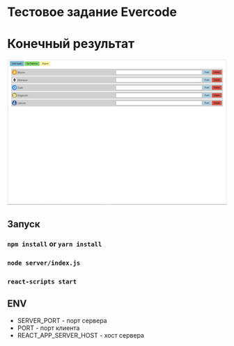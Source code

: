 # Тестовое задание Evercode
# Конечный результат
![alt text](img.png)
## Запуск
###  `npm install` or `yarn install`
###  `node server/index.js`
###  `react-scripts start`
## ENV 
- SERVER_PORT - порт сервера
- PORT - порт клиента
- REACT_APP_SERVER_HOST - хост сервера

